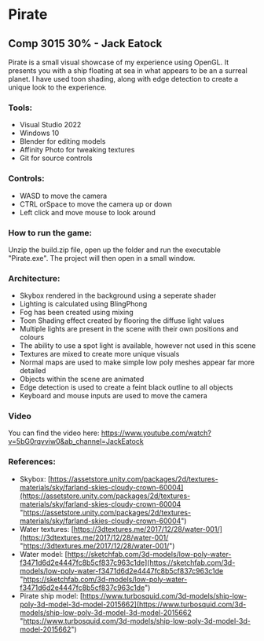 # Pirate
## Comp 3015 30% - Jack Eatock

Pirate is a small visual showcase of my experience using OpenGL. It presents you with a ship floating at sea in what appears to be an a surreal planet. I have used toon shading, along with edge detection to create a unique look to the experience.

### Tools:
- Visual Studio 2022
- Windows 10
- Blender for editing models
- Affinity Photo for tweaking textures
- Git for source controls

### Controls:
- WASD to move the camera
- CTRL orSpace to move the camera up or down
- Left click and move mouse to look around

### How to run the game:
Unzip the build.zip file, open up the folder and run the executable "Pirate.exe".
The project will then open in a small window.

### Architecture:
- Skybox rendered in the background using a seperate shader
- Lighting is calculated using BlingPhong
- Fog has been created using mixing
- Toon Shading effect created by flooring the diffuse light values
- Multiple lights are present in the scene with their own positions and colours
- The ability to use a spot light is available, however not used in this scene
- Textures are mixed to create more unique visuals
- Normal maps are used to make simple low poly meshes appear far more detailed
- Objects within the scene are animated
- Edge detection is used to create a feint black outline to all objects
- Keyboard and mouse inputs are used to move the camera

### Video
You can find the video here: https://www.youtube.com/watch?v=5bG0rqyviw0&ab_channel=JackEatock

### References:
- Skybox: [https://assetstore.unity.com/packages/2d/textures-materials/sky/farland-skies-cloudy-crown-60004](https://assetstore.unity.com/packages/2d/textures-materials/sky/farland-skies-cloudy-crown-60004 "https://assetstore.unity.com/packages/2d/textures-materials/sky/farland-skies-cloudy-crown-60004")
- Water textures: [https://3dtextures.me/2017/12/28/water-001/](https://3dtextures.me/2017/12/28/water-001/ "https://3dtextures.me/2017/12/28/water-001/")
- Water model: [https://sketchfab.com/3d-models/low-poly-water-f3471d6d2e4447fc8b5cf837c963c1de](https://sketchfab.com/3d-models/low-poly-water-f3471d6d2e4447fc8b5cf837c963c1de "https://sketchfab.com/3d-models/low-poly-water-f3471d6d2e4447fc8b5cf837c963c1de")
- Pirate ship model: [https://www.turbosquid.com/3d-models/ship-low-poly-3d-model-3d-model-2015662](https://www.turbosquid.com/3d-models/ship-low-poly-3d-model-3d-model-2015662 "https://www.turbosquid.com/3d-models/ship-low-poly-3d-model-3d-model-2015662")
